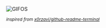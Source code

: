 <div align="justify">
<picture>
    <source media="(prefers-color-scheme: dark)" srcset="https://i.ibb.co/xY8BFhT/output-gif.gif">
    <source media="(prefers-color-scheme: light)" srcset="https://i.ibb.co/xY8BFhT/output-gif.gif">
    <img alt="GIFOS" src="https://i.ibb.co/xY8BFhT/output-gif.gif">
</picture>

<sub><i>inspired from [x0rzavi/github-readme-terminal](https://github.com/x0rzavi/github-readme-terminal)</i></sub>

</div>

<!-- Image deletion URL: https://ibb.co/BGKQnLM/9b55b2c3bbbc59b8780a89064b5cad89 -->